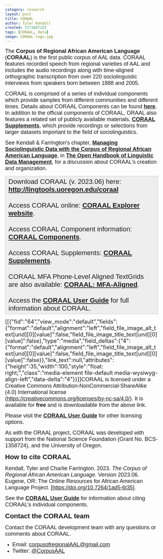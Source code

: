 ```yaml
---
category: research
layout: post
title: CORAAL
author: Tyler Kendall
created: 1571687155
tags: [CORAAL, data]
image: CORAAL-logo.jpg
---
```

<p><span style="font-size:18px;"><span style="font-family:Arial,Helvetica,sans-serif;">The <strong>Corpus of Regional African American Language</strong> (<strong>CORAAL</strong>) is the first public corpus of AAL data. CORAAL features recorded speech from regional varieties of AAL and includes the audio recordings along with time-aligned orthographic transcription from over 220 sociolinguistic interviews from speakers born between 1888 and 2005. </span></span></p><p><span style="font-size:18px;"><span style="font-family:Arial,Helvetica,sans-serif;">CORAAL is comprised of a series of individual components which provide samples from different communities and different times. Details about CORAAL Components can be found <strong><a href="/coraal/components">here</a></strong>. In addition to the official components of CORAAL, ORAAL also features a related set of publicly available materials, <strong><a href="coraal/supplements">CORAAL Supplements</a></strong>, which provide recordings or selections from larger datasets important to the field of sociolinguistics.</span></span></p><p><span style="font-size:18px;"><span style="font-family:Arial,Helvetica,sans-serif;">See Kendall &amp; Farrington's chapter, <strong><a href="https://doi.org/10.7551/mitpress/12200.003.0019" target="_blank">Managing Sociolinguistic Data with the Corpus of Regional African American Language</a></strong>, in <strong><a href="https://doi.org/10.7551/mitpress/12200.001.0001" target="_blank">The Open Handbook of Linguistic Data Management</a></strong>, for a discussion about CORAAL's creation and organization.</span></span></p><div style="background:#eeeeee;border:1px solid #cccccc;padding:5px 10px;"><span style="font-size:22px;"><span style="font-family:Arial,Helvetica,sans-serif;">Download CORAAL (v. 2023.06) here: <strong><a href="http://lingtools.uoregon.edu/coraal" target="_blank">http://lingtools.uoregon.edu/coraal</a></strong>&nbsp;<br><br>Access CORAAL online: <strong><a href="http://lingtools.uoregon.edu/coraal/explorer/" target="_blank">CORAAL Explorer website</a></strong>.<br><br>Access CORAAL Component information: <strong><a href="/coraal/components">CORAAL Components</a></strong>.<br><br>Access CORAAL Supplements: <strong><a href="/coraal/supplements">CORAAL Supplements</a></strong>.<br><br>CORAAL MFA Phone-Level Aligned TextGrids are also available: <a href="http://lingtools.uoregon.edu/coraal/aligned/" target="_blank"><strong>CORAAL: MFA-Aligned</strong></a>.<br><br>Access the <strong><a href="http://lingtools.uoregon.edu/coraal/userguide" target="_blank">CORAAL User Guide</a></strong>&nbsp;for full information about CORAAL. </span></span></div><p><span style="font-size:18px;"><span>[[{"fid":"64","view_mode":"default","fields":{"format":"default","alignment":"left","field_file_image_alt_text[und][0][value]":false,"field_file_image_title_text[und][0][value]":false},"type":"media","field_deltas":{"4":{"format":"default","alignment":"left","field_file_image_alt_text[und][0][value]":false,"field_file_image_title_text[und][0][value]":false}},"link_text":null,"attributes":{"height":35,"width":100,"style":"float: right;","class":"media-element file-default media-wysiwyg-align-left","data-delta":"4"}}]]</span><span style="font-family:Arial,Helvetica,sans-serif;">CORAAL is licensed under a Creative Commons Attribution-NonCommercial-ShareAlike (4.0) International license (<a href="https://creativecommons.org/licenses/by-nc-sa/4.0/" target="_blank">https://creativecommons.org/licenses/by-nc-sa/4.0/</a>). It is available for <strong>free</strong> and is downloadable from the above link. </span></span></p><p><span style="font-size:18px;"><span style="font-family:Arial,Helvetica,sans-serif;">Please visit the <strong><a href="http://lingtools.uoregon.edu/coraal/userguide" target="_blank">CORAAL User Guide</a></strong> for other licensing options.</span></span></p><p><span style="font-size:18px;"><span style="font-family:Arial,Helvetica,sans-serif;">As with the ORAAL project, CORAAL was developed with support from the National Science Foundation (Grant No. BCS-1358724), and the University of Oregon.</span></span></p><p><span style="font-family:Trebuchet MS,Helvetica,sans-serif;"><span style="font-size:22px;"><strong>How to cite CORAAL</strong></span></span></p><p><span style="font-size:18px;"><span style="font-family:Arial,Helvetica,sans-serif;">Kendall, Tyler and Charlie Farrington. 2023.&nbsp;<em>The Corpus of Regional African American Language.</em>&nbsp;Version 2023.06. Eugene, OR: The Online Resources for African American Language Project. [<a href="https://doi.org/10.7264/1ad5-6t35">https://doi.org/10.7264/1ad5-6t35</a>].</span></span></p><p><span style="font-size:18px;"><span style="font-family:Arial,Helvetica,sans-serif;">See the <strong><a href="http://lingtools.uoregon.edu/coraal/userguide">CORAAL User Guide</a></strong>&nbsp;for information about citing CORAAL’s individual components.</span></span></p><p><span style="font-family:Trebuchet MS,Helvetica,sans-serif;"><span style="font-size:22px;"><strong>Contact the CORAAL team</strong></span></span></p><p><font size="4" face="Arial, Helvetica, sans-serif">Contact the CORAAL development team with any questions or comments about CORAAL.</font></p><ul><li><font size="4" face="Arial, Helvetica, sans-serif">Email: <a href="mailto:corpusofregionalAAL@gmail.com">corpusofregionalAAL@gmail.com</a></font></li><li><font size="4" face="Arial, Helvetica, sans-serif">Twitter: <a href="https://twitter.com/CorpusAAL" target="_blank">@CorpusAAL</a></font></li></ul>
